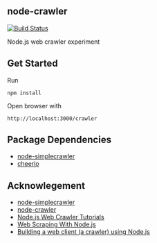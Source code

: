 
## node-crawler
[![Build Status](https://img.shields.io/travis/aaronice/node-crawler/master.svg)](https://travis-ci.org/aaronice/node-crawler)

Node.js web crawler experiment


## Get Started

Run

```
npm install
```

Open browser with

```
http://localhost:3000/crawler
```

## Package Dependencies

- [node-simplecrawler](https://github.com/cgiffard/node-simplecrawler)
- [cheerio](https://github.com/cheeriojs/cheerio)


## Acknowlegement

- [node-simplecrawler](https://github.com/cgiffard/node-simplecrawler)
- [node-crawler](https://github.com/sylvinus/node-crawler)
- [Node.js Web Crawler Tutorials](https://potentpages.com/web-crawler-tutorials/nodejs/)
- [Web Scraping With Node.js](https://www.smashingmagazine.com/2015/04/web-scraping-with-nodejs/)
- [Building a web client (a crawler) using Node.js](http://code-maven.com/building-a-crawler-in-nodejs)
